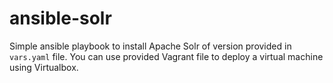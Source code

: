 # ansible-solr

Simple ansible playbook to install Apache Solr of version provided in `vars.yaml` file. You can use provided Vagrant file to deploy a virtual machine using Virtualbox. 